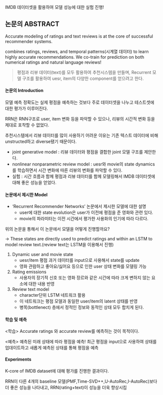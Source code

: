 IMDB 데이터셋을 활용하여 모델 성능에 대한 실험 진행!

## 논문의 ABSTRACT

Accurate modeling of ratings and text reviews is at the core of successful recommender systems.

combines ratings, reviews, and temporal patterns(시계열 데이터) to learn highly accurate recommendations.
We co-train for prediction on both numerical ratings and natural language reviews!

> 평점과 리뷰 데이터(text)를 모두 활용하여 추천시스템을 만들며, Recurrent 모델 구조를 활용하여 uesr, item의 다양한 component를 얻으려고 한다.
> 

#### 논문의 Introduction

모델 예측 정확도는 실제 평점을 예측하는 것보다 주로 데이터셋을 나누고 테스트셋에 대한 평가가 이루어진다.

RRN은 RNN구조로 user, item 변화 등을 파악할 수 있으나, 리뷰의 시간적 변화 등을 제대로 포착할 수 없었다.

추천시스템에서 리뷰 데이터를 많이 사용하기 어려운 이유는 기존 텍스트 데이터에 비해 unstructed하고 diverse됐기 때문이다.

- joint generative model : 리뷰 데이터와 평점을 결합한 joint 모델 구조를 제안한다.
- nonlinear nonparametric review model : uesr와 movie의 state dynamics를 학습하면서 시간 변화에 따른 리뷰의 변화를 파악할 수 있다.
- 실험 : 시간 흐름과 함께 평점과 리뷰 데이터를 함께 모델링해서 IMDB 데이터셋에 대해 좋은 성능을 얻었다.

#### 논문에서 제시한 Model

- ‘Recurrent Recommender Networks’ 논문에서 제시한 모델에 대한 설명
    - user에 대한 state evolution은 user가 이전에 평점을 준 영화와 관련 있다.
    - movie의 파라미터는 이전 시간에서 평가한 사용화의 인기에 따라 다르다.
    
위의 논문을 통해서 이 논문에서 모델을 어떻게 진행할까요?

→ These states are directly used to predict ratings and within an LSTM to model review text.(review text는 LSTM을 이용해서 진행)

1. Dynamic user and movie state
    - uesr/item  평점 과거 데이터를 input으로 사용해서 state를 update
    - 영화 관람하고 좋아요/싫어요 등으로 인한 user 상태 변화를 모델링 가능
2. Rating emissions
    - 사용자의 장기적 신호 또는 영화 장르와 같은 시간에 따라 크게 변하지 않는 요소에 대한 내용 반영
3. Review text model
    - character단위 LSTM 네트워크 활용
    - 이 네트워크는 평점 모델과 동일한 user/item의 latent 상태를 반영
    - 병목(bottlenect) 층에서 정적인 정보와 동적인 상태 모두 합치게 된다.

#### 학습 및 예측

<학습>
Accurate ratings 와 accurate review를 예측하는 것이 목적이다.

<예측>
예측된 미래 상태에 따라 평점을 예측!
최근 평점을 input으로 사용하여 상태를 업데이트하고 새롭게 예측된 상태를 통해 평점을 예측

#### Experiments

K-core of IMDB dataset에 대해 평가를 진행한 결과이다.

RRN이 다른 4개의 baseline 모델(PMF,Time-SVD++,U-AutoRec,I-AutoRec)보다 더 좋은 성능을 나타내고, RRN(rating+text)이 성능을 더욱 향상시킴
